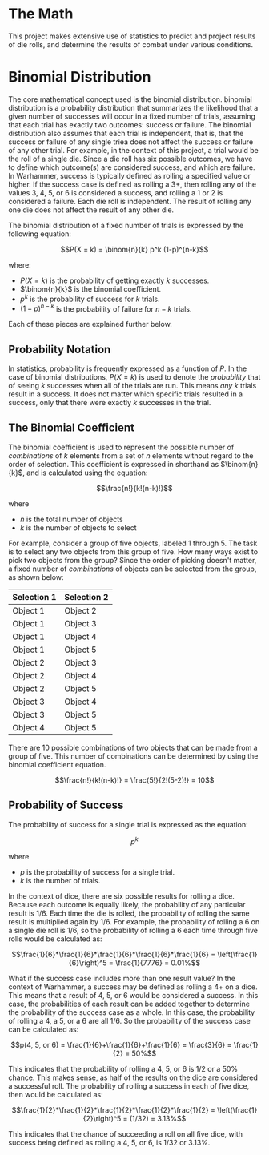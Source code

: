 # The Math
This project makes extensive use of statistics to predict and project results of die rolls, and determine the results of combat under various conditions.

# Binomial Distribution
The core mathematical concept used is the binomial distribution. binomial distribution is a probability distribution that summarizes the likelihood that a given number of successes will occur in a fixed number of trials, 
assuming that each trial has exactly two outcomes: success or failure. The binomial distribution also assumes that each trial is independent, that is, that the success or failure of any single triea does not affect the success 
or failure of any other trial. For example, in the context of this project, a trial would be the roll of a single die. Since a die roll has six possible outcomes, we have to define which outcome(s) are considered success, and 
which are failure. In Warhammer, success is typically defined as rolling a specified value or higher. If the success case is defined as rolling a 3+, then rolling any of the values 3, 4, 5, or 6 is considered a success, and 
rolling a 1 or 2 is considered a failure. Each die roll is independent. The result of rolling any one die does not affect the result of any other die.

The binomial distribution of a fixed number of trials is expressed by the following equation:

$$P(X = k) = \binom{n}{k} p^k (1-p)^{n-k}$$

where:

- $P(X = k)$ is the probability of getting exactly $k$ successes.
- $\binom{n}{k}$ is the binomial coefficient.
- $p^k$ is the probability of success for $k$ trials.
- $(1-p)^{n-k}$ is the probability of failure for $n-k$ trials.

Each of these pieces are explained further below.

## Probability Notation
In statistics, probability is frequently expressed as a function of $P$. In the case of binomial distributions, $P(X=k)$ is used to denote the *probability* that of seeing $k$ successes when all of the trials are run. This 
means *any* $k$ trials result in a success. It does not matter which specific trials resulted in a success, only that there were exactly $k$ successes in the trial.

## The Binomial Coefficient
The binomial coefficient is used to represent the possible number of *combinations* of $k$ elements from a set of $n$ elements without regard to the order of selection. This coefficient is expressed in shorthand as $\binom{n}{k}$, and is 
calculated using the equation:

$$\frac{n!}{k!(n-k)!}$$

where 
- $n$ is the total number of objects
- $k$ is the number of objects to select

For example, consider a group of five objects, labeled 1 through 5. The task is to select any two objects from this group of five. How many ways exist to pick two objects from the group? Since the order of picking doesn't 
matter, a fixed number of *combinations* of objects can be selected from the group, as shown below:
 
| Selection 1 | Selection 2 |
|----------|----------|
| Object 1 | Object 2 |
| Object 1 | Object 3 |
| Object 1 | Object 4 |
| Object 1 | Object 5 |
| Object 2 | Object 3 |
| Object 2 | Object 4 |
| Object 2 | Object 5 |
| Object 3 | Object 4 |
| Object 3 | Object 5 |
| Object 4 | Object 5 |

There are 10 possible combinations of two objects that can be made from a group of five. This number of combinations can be determined by using the binomial coefficient equation.

$$\frac{n!}{k!(n-k)!} = \frac{5!}{2!(5-2)!} = 10$$

## Probability of Success
The probability of success for a single trial is expressed as the equation:

$$p^k$$

where
- $p$ is the probability of success for a single trial.
- $k$ is the number of trials.

In the context of dice, there are six possible results for rolling a dice. Because each outcome is equally likely, the probability of any particular result is $1/6$. Each time the die is rolled, the probability of rolling the 
same result is multiplied again by $1/6$. For example, the probability of rolling a 6 on a single die roll is $1/6$, so the probability of rolling a 6 each time through five rolls would be calculated as:

$$\frac{1}{6}*\frac{1}{6}*\frac{1}{6}*\frac{1}{6}*\frac{1}{6} = \left(\frac{1}{6}\right)^5 = \frac{1}{7776} = 0.01%$$

What if the success case includes more than one result value? In the context of Warhammer, a success may be defined as rolling a 4+ on a dice. This means that a result of 4, 5, or 6 would be considered a success. In this case,
the probabilities of each result can be added together to determine the probability of the success case as a whole. In this case, the probability of rolling a 4, a 5, or a 6 are all 1/6. So the probability of the success case
can be calculated as:

$$p(4, 5, or 6) = \frac{1}{6}+\frac{1}{6}+\frac{1}{6} = \frac{3}{6} = \frac{1}{2} = 50%$$

This indicates that the probability of rolling a 4, 5, or 6 is 1/2 or a 50% chance. This makes sense, as half of the results on the dice are considered a successful roll. The probability of rolling a success in each of five dice, then would be calculated as:

$$\frac{1}{2}*\frac{1}{2}*\frac{1}{2}*\frac{1}{2}*\frac{1}{2} = \left(\frac{1}{2}\right)^5 = (1/32) = 3.13%$$

This indicates that the chance of succeeding a roll on all five dice, with success being defined as rolling a 4, 5, or 6, is $1/32$ or 3.13%.

 
